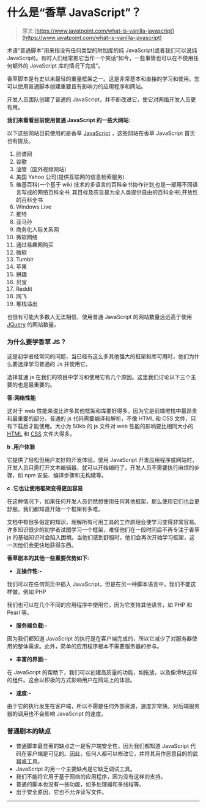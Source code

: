 # 什么是“香草 JavaScript”？

> 原文:[https://www.javatpoint.com/what-is-vanilla-javascript](https://www.javatpoint.com/what-is-vanilla-javascript)

术语“普通脚本”用来指没有任何类型的附加库的纯 JavaScript(或者我们可以说纯 JavaScript)。有时人们经常把它当作一个笑话“如今，一些事情也可以在不使用任何额外的 JavaScript 库的情况下完成”。

香草脚本是有史以来最轻的重量框架之一。这是非常基本和直接的学习和使用。您可以使用普通脚本创建重要且有影响力的应用程序和网站。

开发人员团队创建了普通的 JavaScript，并不断改进它，使它对网络开发人员更有用。

**我们来看看目前使用普通 JavaScript 的一些大网站:**

以下这些网站目前使用的是香草 [JavaScript](https://www.javatpoint.com/javascript-tutorial) ，这些网站在香草 JavaScript 首页也有提及。

1.  脸谱网
2.  谷歌
3.  油管（国外视频网站）
4.  美国 Yahoo 公司(提供互联网的信息检索服务)
5.  维基百科(一个基于 wiki 技术的多语言的百科全书协作计划ˌ也是一部用不同语言写成的网络百科全书ˌ 其目标及宗旨是为全人类提供自由的百科全书)ˌ开放性的百科全书
6.  Windows Live
7.  推特
8.  亚马孙
9.  商务化人际关系网
10.  微软网络
11.  通过易趣网购买
12.  微软
13.  Tumblr
14.  苹果
15.  拼趣
16.  贝宝
17.  Reddit
18.  网飞
19.  堆栈溢出

也很有可能大多数人无法相信，使用普通 JavaScript 的网站数量远远高于使用 [JQuery](https://www.javatpoint.com/jquery-tutorial) 的网站数量。

### 为什么要学香草 JS？

这是初学者经常问的问题，当已经有这么多其他强大的框架和库可用时，他们为什么要选择学习普通的 Js 并使用它。

选择普通 js 在我们的项目中学习和使用它有几个原因。这里我们讨论以下三个主要的也是最重要的。

**答:网络性能**

这对于 web 性能来说比许多其他框架和库要好得多，因为它是前端堆栈中最昂贵和最重要的部分。普通的 js 代码需要编译和解析，不像 HTML 和 CSS 文件，只有下载后才能使用。大小为 50kb 的 js 文件对 web 性能的影响要比相同大小的 [HTML](https://www.javatpoint.com/html-tutorial) 和 [CSS](https://www.javatpoint.com/css-tutorial) 文件大得多。

**b .用户体验**

它提供了轻松但用户友好的开发体验。使用 JavaScript 开发应用程序或网站时，开发人员只需打开文本编辑器，就可以开始编码了。开发人员不需要执行麻烦的步骤，如 npm 安装、编译步骤和无构建等。

**c .它也让使用框架变得更加容易**

在这种情况下，如果任何开发人员仍然想使用任何其他框架，那么使用它们也会更舒服。我们都知道开始一个框架有多难。

文档中有很多假定的知识，理解所有可用工具的工作原理会使学习变得非常容易。许多知识很少的初学者试图学习一个框架，难怪他们在一段时间后不再专注于香草 js 的基础知识时会陷入困境。当他们感到舒服时，他们会再次开始学习框架，这一次他们会更快地获得东西。

**香草剧本的其他一些重要优势如下:**

*   **互操作性:-**

我们可以在任何网页中插入 JavaScript，但是在另一种脚本语言中，我们不能这样做。例如 PHP

我们也可以在几个不同的应用程序中使用它，因为它支持其他语言，如 PHP 和 Pearl 等。

*   **服务器负载:-**

因为我们都知道 JavaScript 的执行是在客户端完成的，所以它减少了对服务器使用的整体需求。此外，简单的应用程序根本不需要服务器的参与。

*   **丰富的界面:-**

在 JavaScript 的帮助下，我们可以创建高质量的功能，如拖放，以及像滑块这样的组件。这会以积极的方式影响用户在网站上的体验。

*   **速度:-**

由于它的执行发生在客户端，所以不需要任何外部资源，速度非常快。对后端服务器的调用也不会影响 JavaScript 的速度。

### 普通剧本的缺点

*   普通脚本最显著的缺点之一是客户端安全性，因为我们都知道 JavaScript 代码在客户端是可见的。因此，任何人都可以修改它，并将其用作恶意目的的武器或工具。
*   JavaScript 的另一个主要缺点是它缺乏调试工具。
*   我们不能将它用于基于网络的应用程序，因为没有这样的支持。
*   普通的脚本也没有一些功能，如多处理器和多线程等。
*   出于安全原因，它也不允许读写文件。

* * *